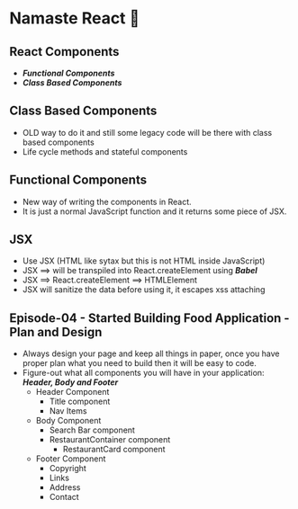 # Namaste React 🙏

## React Components

- **_Functional Components_**
- **_Class Based Components_**

## Class Based Components

- OLD way to do it and still some legacy code will be there with class based components
- Life cycle methods and stateful components

## Functional Components

- New way of writing the components in React.
- It is just a normal JavaScript function and it returns some piece of JSX.

## JSX

- Use JSX (HTML like sytax but this is not HTML inside JavaScript)
- JSX ==> will be transpiled into React.createElement using **_Babel_**
- JSX ==> React.createElement ==> HTMLElement
- JSX will sanitize the data before using it, it escapes xss attaching

## Episode-04 - Started Building Food Application - Plan and Design

- Always design your page and keep all things in paper, once you have proper plan what you need to build then it will be easy to code.
- Figure-out what all components you will have in your application:
  **_Header, Body and Footer_**
  - Header Component
    - Title component
    - Nav Items
  - Body Component
    - Search Bar component
    - RestaurantContainer component
      - RestaurantCard component
  - Footer Component
    - Copyright
    - Links
    - Address
    - Contact
